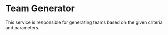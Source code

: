 # Team Generator

This service is responsible for generating teams based on the given criteria and parameters.